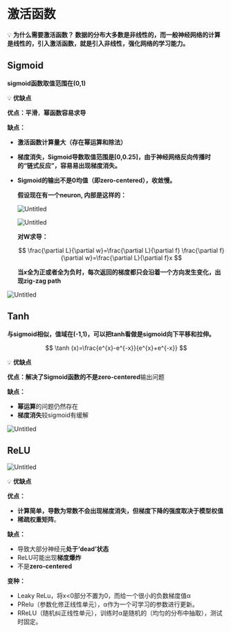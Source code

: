 # 激活函数

💡 **为什么需要激活函数？
数据的分布大多数是非线性的，而一般神经网络的计算是线性的，引入激活函数，就是引入非线性，强化网络的学习能力。**


## Sigmoid

**sigmoid函数取值范围在(0,1)**

💡 **优缺点**

**优点：平滑**，**幂函数容易求导**

**缺点：**

- **激活函数计算量大（存在幂运算和除法）**
- **梯度消失，Sigmoid导数取值范围是[0,0.25]，由于神经网络反向传播时的“链式反应”，容易易出现梯度消失。**
- **Sigmoid的输出不是0均值（即zero-centered），收敛慢。**
    
    **假设现在有一个neuron, 内部是这样的：**
    
    ![Untitled](%E6%BF%80%E6%B4%BB%E5%87%BD%E6%95%B0%20653a5b6727454907bf247af134ac097e/Untitled.png)
    
    ![Untitled](%E6%BF%80%E6%B4%BB%E5%87%BD%E6%95%B0%20653a5b6727454907bf247af134ac097e/Untitled%201.png)
    
    **对W求导：**
    
    $$
    \frac{\partial L}{\partial w}=\frac{\partial L}{\partial f} \frac{\partial f}{\partial w}=\frac{\partial L}{\partial f}x
    $$
    
    **当$x$全为正或者全为负时，每次返回的梯度都只会沿着一个方向发生变化，出现zig-zag path**
    

![Untitled](%E6%BF%80%E6%B4%BB%E5%87%BD%E6%95%B0%20653a5b6727454907bf247af134ac097e/Untitled%202.png)

## T**anh**

**与sigmoid相似，值域在(-1,1)，可以把tanh看做是sigmoid向下平移和拉伸。**

$$
\tanh (x)=\frac{e^{x}-e^{-x}}{e^{x}+e^{-x}}
$$

💡 **优缺点**

**优点：**解决了**Sigmoid函数的不是zero-centered**输出问题

**缺点：**

- **幂运算**的问题仍然存在
- **梯度消失**较sigmoid有缓解

![Untitled](%E6%BF%80%E6%B4%BB%E5%87%BD%E6%95%B0%20653a5b6727454907bf247af134ac097e/Untitled%203.png)

## ReLU

![Untitled](%E6%BF%80%E6%B4%BB%E5%87%BD%E6%95%B0%20653a5b6727454907bf247af134ac097e/Untitled%204.png)

💡 **优缺点**

**优点：**

- **计算简单，导数为常数不会出现梯度消失，但梯度下降的强度取决于模型权值**
- **稀疏权重矩阵**。

**缺点：**

- 导致大部分神经元**处于‘dead’状态**
- ReLU可能出现**梯度爆炸**
- 不是**zero-centered**

**变种：**

- Leaky ReLu，将x<0部分不置为0，而给一个很小的负数梯度值α
- PRelu（参数化修正线性单元），α作为一个可学习的参数进行更新。
- RReLU（随机纠正线性单元），训练时α是随机的（均匀的分布中抽取），测试时固定。